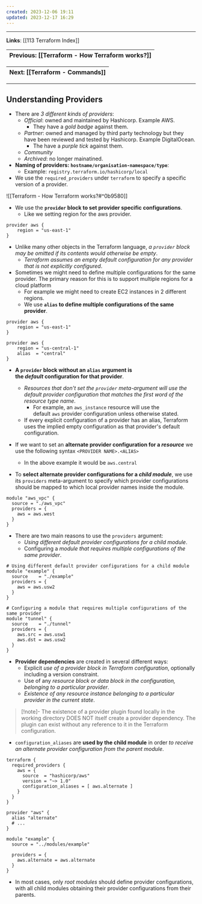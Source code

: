 ```yaml
---
created: 2023-12-06 19:11
updated: 2023-12-17 16:29
---
```

---
**Links**: [[113 Terraform Index]]

| Previous: [[Terraform - How Terraform works?]] |
|-|

| Next: [[Terraform - Commands]] |
|-|

---
## Understanding Providers
- There are *3 different kinds of providers*:
	- *Official*: owned and maintained by Hashicorp. Example AWS.
		- They have a *gold badge* against them.
	- *Partner*: owned and managed by third party technology but they have been reviewed and tested by Hashicorp. Example DigitalOcean.
		- The have a *purple tick* against them.
	- *Community*
	- *Archived*: no longer mainatined.
- **Naming of providers: `hostname/organisation-namespace/type`**:
	- Example: `registry.terraform.io/hashicorp/local`
- We use the `required_providers` under `terraform` to specify a specific version of a provider.

![[Terraform - How Terraform works?#^0b9580]]

- We use the **`provider` block to set provider specific configurations**.
	- Like we setting region for the aws provider.

```hcl title:"Configuring the provider block" fold
provider aws {
	region = "us-east-1"
}
```

- Unlike many other objects in the Terraform language, *a `provider` block may be omitted if its contents would otherwise be empty*. 
	- *Terraform assumes an empty default configuration for any provider that is not explicitly configured*.
- Sometimes we might need to define multiple configurations for the same provider. The primary reason for this is to support multiple regions for a cloud platform
	- For example we might need to create EC2 instances in 2 different regions.
	- We use **`alias` to define multiple configurations of the same provider**.

```hcl title:"Multiple configurations of same provider" fold
provider aws {
	region = "us-east-1"
}

provider aws {
	region = "us-central-1"
	alias  = "central"
}
```

- **A `provider` block without an `alias` argument is the _default_ configuration for that provider**. 
	- *Resources that don't set the `provider` meta-argument will use the default provider configuration that matches the first word of the resource type name*.
		- For example, an `aws_instance` resource will use the default `aws` provider configuration unless otherwise stated.
	- If every explicit configuration of a provider has an alias, Terraform uses the implied empty configuration as that provider's default configuration.
- If we want to set an **alternate provider configuration for a *resource*** we use the following syntax `<PROVIDER NAME>.<ALIAS>`
	- In the above example it would be `aws.central`

- To **select alternate provider configurations for a *child module***, we use its `providers` meta-argument to specify which provider configurations should be mapped to which local provider names inside the module.

```hcl title:"Module provider alternate configuration"
module "aws_vpc" {
  source = "./aws_vpc"
  providers = {
    aws = aws.west
  }
}
```

- There are two main reasons to use the `providers` argument:
	- *Using different default provider configurations for a child module*.
	- Configuring a *module that requires multiple configurations of the same provider*.

```hcl title:"Reason for using the providers block in a child module" fold
# Using different default provider configurations for a child module
module "example" {
  source    = "./example"
  providers = {
    aws = aws.usw2
  }
}

# Configuring a module that requires multiple configurations of the same provider
module "tunnel" {
  source    = "./tunnel"
  providers = {
    aws.src = aws.usw1
    aws.dst = aws.usw2
  }
}
```

- **Provider dependencies** are created in several different ways:
	- Explicit *use of a provider block in Terraform configuration*, optionally including a version constraint.
	- Use of any *resource block or data block in the configuration, belonging to a particular provider*.
	- *Existence of any resource instance belonging to a particular provider in the current state*.

> [!note]- The existence of a provider plugin found locally in the working directory DOES NOT itself create a provider dependency. 
> The plugin can exist without any reference to it in the Terraform configuration.

- `configuration_aliases` are **used by the child module** in order *to receive an alternate provider configuration from the parent module*.

```hcl title:"child module with configuration aliases" fold
terraform {
  required_providers {
    aws = {
      source  = "hashicorp/aws"
      version = "~> 1.0"
      configuration_aliases = [ aws.alternate ]
    }
  }
}
```

```hcl title:"parent module calling the child module" fold
provider "aws" {
  alias "alternate"
  # ...
}

module "example" {
  source = "../modules/example"

  providers = {
    aws.alternate = aws.alternate
  }
}

```

- In most cases, only _root modules_ should define provider configurations, with all child modules obtaining their provider configurations from their parents.